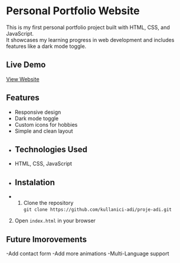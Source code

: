 # Personal Portfolio Website
This is my first personal portfolio project built with HTML, CSS, and JavaScript.  
It showcases my learning progress in web development and includes features like a dark mode toggle.
## Live Demo 
[View Website](https://senin-netlify-linkin.netlify.app)
## Features
- Responsive design
- Dark mode toggle
- Custom icons for hobbies
- Simple and clean layout
- ## Technologies Used
- HTML, CSS, JavaScript
- ## Instalation
- 1. Clone the repository  
   `git clone https://github.com/kullanici-adi/proje-adi.git`
2. Open `index.html` in your browser
## Future Imorovements
-Add contact form 
-Add more animations
-Multi-Language support
